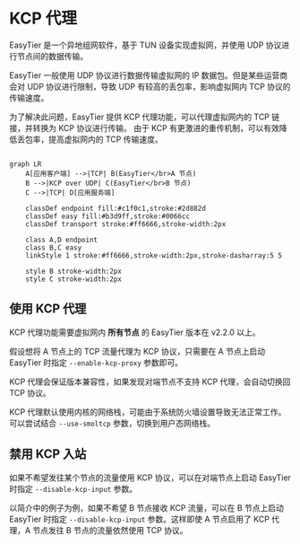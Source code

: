 # KCP 代理

EasyTier 是一个异地组网软件，基于 TUN 设备实现虚拟网，并使用 UDP 协议进行节点间的数据传输。

EasyTier 一般使用 UDP 协议进行数据传输虚拟网的 IP 数据包。但是某些运营商会对 UDP 协议进行限制，导致 UDP 有较高的丢包率，影响虚拟网内 TCP 协议的传输速度。

为了解决此问题，EasyTier 提供 KCP 代理功能，可以代理虚拟网内的 TCP 链接，并转换为 KCP 协议进行传输。
由于 KCP 有更激进的重传机制，可以有效降低丢包率，提高虚拟网内的 TCP 传输速度。

```mermaid

graph LR
    A[应用客户端] -->|TCP| B(EasyTier</br>A 节点)
    B -->|KCP over UDP| C(EasyTier</br>B 节点)
    C -->|TCP| D[应用服务端]

    classDef endpoint fill:#c1f0c1,stroke:#2d882d
    classDef easy fill:#b3d9ff,stroke:#0066cc
    classDef transport stroke:#ff6666,stroke-width:2px

    class A,D endpoint
    class B,C easy
    linkStyle 1 stroke:#ff6666,stroke-width:2px,stroke-dasharray:5 5

    style B stroke-width:2px
    style C stroke-width:2px

```

## 使用 KCP 代理

KCP 代理功能需要虚拟网内 **所有节点** 的 EasyTier 版本在 v2.2.0 以上。

假设想将 A 节点上的 TCP 流量代理为 KCP 协议，只需要在 A 节点上启动 EasyTier 时指定 `--enable-kcp-proxy` 参数即可。

KCP 代理会保证版本兼容性，如果发现对端节点不支持 KCP 代理，会自动切换回 TCP 协议。

KCP 代理默认使用内核的网络栈，可能由于系统防火墙设置导致无法正常工作。可以尝试结合 `--use-smoltcp` 参数，切换到用户态网络栈。

## 禁用 KCP 入站

如果不希望发往某个节点的流量使用 KCP 协议，可以在对端节点上启动 EasyTier 时指定 `--disable-kcp-input` 参数。

以简介中的例子为例，如果不希望 B 节点接收 KCP 流量，可以在 B 节点上启动 EasyTier 时指定 `--disable-kcp-input` 参数。这样即使 A 节点启用了 KCP 代理，A 节点发往 B 节点的流量依然使用 TCP 协议。

